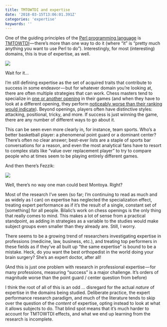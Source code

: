 ```yaml
---
title: TMTOWTDI and expertise
date: '2018-03-15T13:06:01.391Z'
categories: 'expertise'
keywords: ''
---
```


One of the guiding principles of the [Perl programming language](https://en.wikipedia.org/wiki/Perl) is [TMTOWTDI](https://en.wikipedia.org/wiki/There%27s_more_than_one_way_to_do_it) — there’s more than one way to do it (where “it” is “pretty much anything you want to use Perl to do”). Interestingly, for most (interesting) domains, this is true of expertise, as well.

![](https://cdn-images-1.medium.com/max/800/1*qyM48Z3XVTm_2O8eZMD8wA.gif)

Wait for it…

I’m still defining expertise as the set of acquired traits that contribute to success in some endeavor — but for whatever domain you’re looking at, there are often multiple strategies that can work. Chess masters tend to specialize in [one or another opening](https://en.wikipedia.org/wiki/Chess_opening) in their games (and when they have to look at a different opening, they perform [noticeably worse than their ranking would indicate](http://onlinelibrary.wiley.com/doi/10.1111/j.1551-6709.2009.01030.x/full)). Beyond openings, players often have distinctive styles: attacking, positional, tricky, and more. If success is just winning the game, there are any number of different ways to go about it.

This can be seen even more clearly in, for instance, team sports. Who’s a better basketball player: a phenomenal point guard or a dominant center? There’s often no clear answer; best-ever lists are a staple of sports bar conversations for a reason, and even the most analytical fans have to resort to complex stats like “value over replacement player” to try to compare people who at times seem to be playing entirely different games.

And then there’s Fezzik:

![](https://cdn-images-1.medium.com/max/800/1*XrGF5Xswpc8dN8R8OumRxQ.gif)

Well, there’s no way one man could best Montoya. Right?

Most of the research I’ve seen (so far; I’m continuing to read as much and as widely as I can) on expertise has neglected the specialization effect, treating expert performance as if it’s the result of a single, constant set of \[something\] for all people. Bilalic’s work on chess openings is the only thing that really comes to mind. This makes a lot of sense from a practical standpoint, as adding in strategies as a variable to the studies would make subject groups even smaller than they already are. Still, I worry.

There seems to be a growing trend of researchers investigating expertise in professions (medicine, law, business, etc.), and treating top performers in these fields as if they’ve all built up “the same expertise” is bound to be a mistake. Heck, do you want the best orthopedist in the world doing your brain surgery? She’s an expert doctor, after all!

(And this is just one problem with research in professional expertise — for many professions, measuring “success” is a major challenge. It’s orders of magnitude worse than the point guard / center question from before)

I think the root of all of this is an odd … disregard for the actual _nature_ of expertise in the domains being studied. Deliberate practice, the expert performance research paradigm, and much of the literature tends to skip over the question of the _content_ of expertise, opting instead to look at what it allows subjects to do. That blind spot means that it’s much harder to account for TMTOWTDI effects, and what we end up learning from the research is incomplete.
